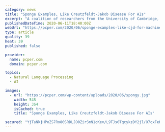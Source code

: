 ```yaml
---
category: news
title: "Sponge Examples, Like Creutzfeldt-Jakob Disease For AIs"
excerpt: "A coalition of researchers from the University of Cambridge, the University of Toronto and the Vector Institute in Canada have discovered a rather worrying vulnerability in computer-vision and natural-language processing models which bears a superficial resemblance to a DoS attack. A successful attack can cause a system to take a longer time ..."
publishedDateTime: 2020-06-11T18:40:00Z
webUrl: "https://pcper.com/2020/06/sponge-examples-like-cjd-for-machine-learning/"
type: article
quality: 39
heat: 39
published: false

provider:
  name: pcper.com
  domain: pcper.com

topics:
  - Natural Language Processing
  - AI

images:
  - url: "https://pcper.com/wp-content/uploads/2020/06/spongy.jpg"
    width: 548
    height: 364
    isCached: true
    title: "Sponge Examples, Like Creutzfeldt-Jakob Disease For AIs"

secured: "YjTaNkjHPoZS7Ro80SRDLJO0ZirSmN1cKev/L9TJs0TqcykzDY2jl/O7cxFeKbvtqg95HQhJrV9AEFJhhitOt1JM4SyHRGwk5oT9RbEYsaqphAqSjN3AwXc4s8dbEGFR6Bn0pM2oFh6TXyeolgIn8LxQiZUmhomvSbbAYJUbIOWHzEL2Qv9GhmIT0pclurlvwfyAdLdLpAf3CGFZ7jOADqm22ctq67L/sM6E69F8YB0JV4vFk7NGEQP2qkgzAmWYh/2OS25wBbG464wlVXD8t+zEQUxK4is98fx8T2d3ucFd5bMZcVvKOS5SCZNWfVrt;fjgouDFfDkeVPhsufBtWIg=="
---
```


